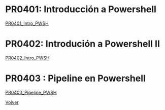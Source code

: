 # PR0401: Introducción a Powershell

   [PR0401_Intro_PWSH](./practicas/PR0401_Intro_PWSH/PR0401_Intro_PWSH.md)

# PR0402: Introdución a Powershell II

   [PR0402_Intro_PWSH](./practicas/PR0402_Intro_PWSHII/PR0402_IntroPWSHII.md)

# PR0403 : Pipeline en Powershell

   [PR0403_Pipeline_PWSH](./practicas/PR0403_Pipeline_PWSH/PR0403_Pipeline_PWSH.md)

[Volver](../index.md)